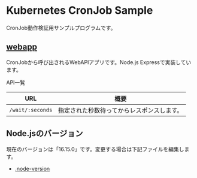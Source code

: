 # Kubernetes CronJob Sample

CronJob動作検証用サンプルプログラムです。

## [webapp](webapp/)

CronJobから呼び出されるWebAPIアプリです。Node.js Expressで実装しています。

API一覧

|URL|概要|
|---|---|
|`/wait/:seconds`|指定された秒数待ってからレスポンスします。|

## Node.jsのバージョン

現在のバージョンは「16.15.0」です。変更する場合は下記ファイルを編集します。

- [.node-version](.node-version)
